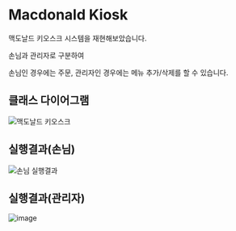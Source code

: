 # Macdonald Kiosk

맥도날드 키오스크 시스템을 재현해보았습니다.


손님과 관리자로 구분하여


손님인 경우에는 주문, 관리자인 경우에는 메뉴 추가/삭제를 할 수 있습니다.


## 클래스 다이어그램

![맥도날드 키오스크](https://github.com/xotlr333/java-first-project/assets/81614820/4594f597-d901-4ae7-8942-3acee6f900c3)


## 실행결과(손님)

![손님 실행결과](https://github.com/xotlr333/java-first-project/assets/81614820/3244da5b-fabc-455d-8f0a-053a7e078ffa)

## 실행결과(관리자)

![image](https://github.com/xotlr333/java-first-project/assets/81614820/0d53b36d-3130-411c-83cc-aec57a81d039)

